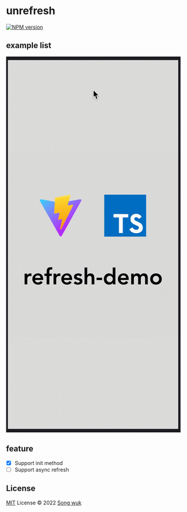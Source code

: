 # unrefresh

[![NPM version](https://img.shields.io/npm/v/unrefresh?color=a1b858&label=)](https://www.npmjs.com/package/unrefresh)
## example list 
![refresh](./gif/refresh.gif)
## feature
- [x] Support init method
- [ ] Support async refresh

## License

[MIT](./LICENSE) License © 2022 [Song wuk](https://github.com/songwuk)

